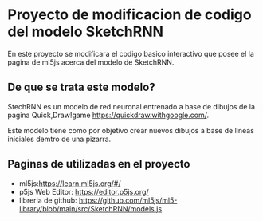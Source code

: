 # Proyecto de modificacion de codigo del modelo SketchRNN
En este proyecto se modificara el codigo basico interactivo que posee el la pagina de ml5js acerca del modelo de SketchRNN. 

## De que se trata este modelo?

StechRNN es un modelo de red neuronal entrenado a base de dibujos de la pagina Quick,Draw!game https://quickdraw.withgoogle.com/.

Este modelo tiene como por objetivo crear nuevos dibujos a base de lineas iniciales demtro de una pizarra.

## Paginas de utilizadas en el proyecto
- ml5js:https://learn.ml5js.org/#/
- p5js Web Editor: https://editor.p5js.org/
- libreria de github: https://github.com/ml5js/ml5-library/blob/main/src/SketchRNN/models.js
  


